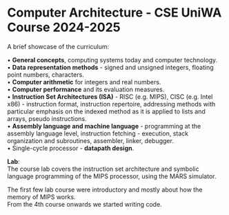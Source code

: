 # Computer Architecture - CSE UniWA Course 2024-2025
A brief showcase of the curriculum:

• **General concepts**, computing systems today and computer technology.  
• **Data representation methods** - signed and unsigned integers, floating point numbers, characters.  
• **Computer arithmetic** for integers and real numbers.  
• **Computer performance** and its evaluation measures.  
• **Instruction Set Architectures (ISA)** - RISC (e.g. MIPS), CISC (e.g. Intel x86) - instruction format, instruction repertoire, addressing methods with particular emphasis on the indexed method as it is applied to lists and arrays, pseudo instructions.  
• **Assembly language and machine language** - programming at the assembly language level, instruction fetching - execution, stack organization and subroutines, assembler, linker, debugger.  
• Single-cycle processor - **datapath design**.  

**Lab**:  
The course lab covers the instruction set architecture and symbolic language programming of the MIPS processor, using the MARS simulator.  

The first few lab course were introductory and mostly about how the memory of MIPS works.  
From the 4th course onwards we started writing code.
